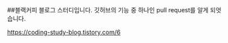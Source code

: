 ##블랙커피 블로그 스터디입니다. 깃허브의 기능 중 하나인 pull request를 알게 되엇습니다. 

<https://coding-study-blog.tistory.com/6>